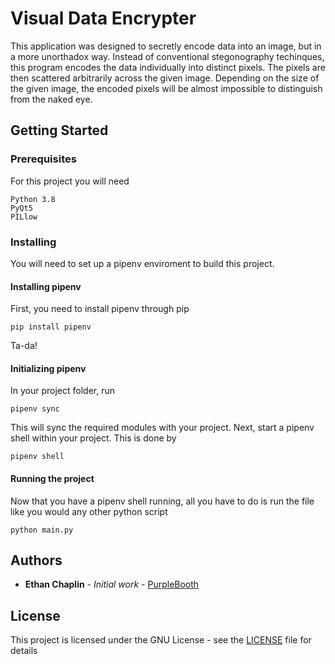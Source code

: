 # Visual Data Encrypter

This application was designed to secretly encode data into an image, but in a more unorthadox way. Instead of conventional stegonography techinques, this program encodes the data individually into distinct pixels. The pixels are then scattered arbitrarily across the given image. Depending on the size of the given image, the encoded pixels will be almost impossible to distinguish from the naked eye.

## Getting Started

### Prerequisites

For this project you will need

```
Python 3.8
PyQt5
PILlow
```

### Installing

You will need to set up a pipenv enviroment to build this project.

#### Installing pipenv

First, you need to install pipenv through pip

```
pip install pipenv
```

Ta-da!

#### Initializing pipenv

In your project folder, run

```
pipenv sync
```

This will sync the required modules with your project. Next, start a pipenv shell within your project. This is done by

```
pipenv shell
```

#### Running the project

Now that you have a pipenv shell running, all you have to do is run the file like you would any other python script

```
python main.py
```

## Authors

* **Ethan Chaplin** - *Initial work* - [PurpleBooth](https://github.com/PurpleBooth)

## License

This project is licensed under the GNU License - see the [LICENSE](LICENSE.md) file for details



